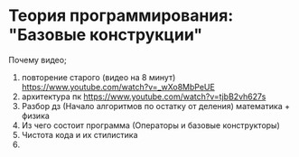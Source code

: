# Теория программирования: "Базовые конструкции"


Почему видео;
1. повторение старого (видео на 8 минут) https://www.youtube.com/watch?v=_wXo8MbPeUE
2. архитектура пк https://www.youtube.com/watch?v=tjbB2vh627s
3. Разбор дз (Начало алгоритмов по остатку от деления) математика + физика 
4. Из чего состоит программа (Операторы и базовые конструкторы)
5. Чистота кода и их стилистика
6. 
